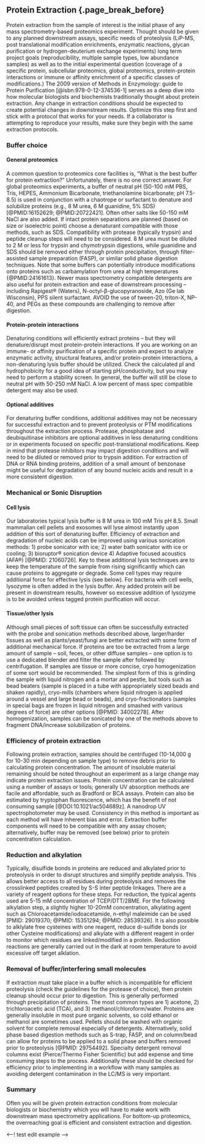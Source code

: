 ## Protein Extraction {.page_break_before}

Protein extraction from the sample of interest is the initial phase of any mass spectrometry-based proteomics experiment. 
Thought should be given to any planned downstream assays, specific needs of proteolysis (LiP-MS, post translational modification enrichments, enzymatic reactions, glycan purification or hydrogen-deuterium exchange experiments) long term project goals (reproducibility, multiple sample types, low abundance samples) as well as to the initial experimental question (coverage of a specific protein, subcellular proteomics, global proteomics, protein-protein interactions or immune or affinity enrichment of a specific classes of modifications.) 
The 2009 version of Methods in Enzymology: guide to Protein Purification [@isbn:978-0-12-374536-1] serves as a deep dive into how molecular biologists and biochemists traditionally thought about protein extraction. 
Any change in extraction conditions should be expected to create potential changes in downstream results. 
Optimize this step first and stick with a protocol that works for your needs. 
If a collaborator is attempting to reproduce your results, make sure they begin with the same extraction protocols. 

### Buffer choice 
#### General proteomics 

A common question to proteomics core facilities is, “What is the best buffer for protein extraction?”
Unfortunately, there is no one correct answer. 
For global proteomics experiments, a buffer of neutral pH (50-100 mM PBS, Tris, HEPES, Ammonium Bicarbonate, triethanolamine bicarbonate; pH 7.5-8.5) is used in conjunction with a chaotrope or surfactant to denature and solubilize proteins (e.g., 8 M urea, 6 M guanidine, 5% SDS) [@PMID:16152629; @PMID:20722421]. 
Often other salts like 50-150 mM NaCl are also added. 
If intact protein separations are planned (based on size or isoelectric point) choose a denaturant compatible with those methods, such as SDS. 
Compatibility with protease (typically trypsin) and peptide cleanup steps will need to be considered. 
8 M urea must be diluted to 2 M or less for trypsin and chymotrypsin digestions, while guanidine and SDS should be removed either through protein precipitation, through filter-assisted sample preparation (FASP), or similar solid phase digestion techniques. 
Note that some buffers can potentially introduce modifications onto proteins such as carbamylation from urea at high temperatures {@PMID:24161613}. 
Newer mass spectrometry compatible detergents are also useful for protein extraction and ease of downstream processing – including Rapigest® (Waters), N-octyl-β-glucopyranoside, Azo (Ge lab Wisconsin), PPS silent surfactant. 
AVOID the use of tween-20, triton-X, NP-40, and PEGs as these compounds are challenging to remove after digestion. 

#### Protein-protein interactions 
Denaturing conditions will efficiently extract proteins – but they will denature/disrupt most protein-protein interactions. 
If you are working on an immune- or affinity purification of a specific protein and expect to analyze enzymatic activity, structural features, and/or protein-protein interactions, a non-denaturing lysis buffer should be utilized. 
Check the calculated pI and hydrophobicity for a good idea of starting pH/conductivity, but you may need to perform a stability screen. 
In general, the buffer will still be close to neutral pH with 50-250 mM NaCl. 
A low percent of mass spec compatible detergent may also be used.

#### Optional additives 
For denaturing buffer conditions, additional additives may not be necessary for successful extraction and to prevent proteolysis or PTM modifications throughout the extraction process. 
Protease, phosphatase and deubiquitinase inhibitors are optional additives in less denaturing conditions or in experiments focused on specific post-translational modifications. 
Keep in mind that protease inhibitors may impact digestion conditions and will need to be diluted or removed prior to trypsin addition. 
For extraction of DNA or RNA binding proteins, addition of a small amount of benzonase might be useful for degradation of any bound nucleic acids and result in a more consistent digestion.

### Mechanical or Sonic Disruption 
#### Cell lysis 
Our laboratories typical lysis buffer is 8 M urea in 100 mM Tris pH 8.5. 
Small mammalian cell pellets and exosomes will lyse almost instantly upon addition of this sort of denaturing buffer. 
Efficiency of extraction and degradation of nucleic acids can be improved using various sonication methods: 1) probe sonicator with ice; 2) water bath sonicator with ice or cooling; 3) bioruptor® sonication device 4) Adaptive focused acoustics (AFA®) [@PMID: 21060726]. 
Key to these additional lysis techniques are to keep the temperature of the sample from rising significantly which can cause proteins to aggregate or degrade. 
Some cell types may require additional force for effective lysis (see below). 
For bacteria with cell wells, lysozyme is often added in the lysis buffer. 
Any added protein will be present in downstream results, however so excessive addition of lysozyme is to be avoided unless tagged protein purification will occur. 

#### Tissue/other lysis 
Although small pieces of soft tissue can often be successfully extracted with the probe and sonication methods described above, larger/harder tissues as well as plants/yeast/fungi are better extracted with some form of additional mechanical force. 
If proteins are too be extracted from a large amount of sample – soil, feces, or other diffuse samples – one option is to use a dedicated blender and filter the sample after followed by centrifugation. 
If samples are tissue or more concise, cryo homogenization of some sort would be recommended. 
The simplest form of this is grinding the sample with liquid nitrogen and a mortar and pestle, but tools such as bead beaters (sample is placed in a tube with appropriately sized beads and shaken rapidly), cryo-mills (chambers where liquid nitrogen is applied around a vessel and large bead or beads), and cryo-fractionators (samples in special bags are frozen in liquid nitrogen and smashed with various degrees of force) are other options [@PMID: 34002278]. 
After homogenization, samples can be sonicated by one of the methods above to fragment DNA/increase solubilization of proteins. 

### Efficiency of protein extraction 
Following protein extraction, samples should be centrifuged (10-14,000 g for 10-30 min depending on sample type) to remove debris prior to calculating protein concentration. 
The amount of insoluble material remaining should be noted throughout an experiment as a large change may indicate protein extraction issues. 
Protein concentration can be calculated using a number of assays or tools; generally UV absorption methods are facile and affordable, such as Bradford or BCA assays. 
Protein can also be estimated by tryptophan fluorescence, which has the benefit of not consuming sample [@DOI:10.1021/ac504689z].
A nanodrop UV spectrophotometer may be used. Consistency in this method is important as each method will have inherent bias and error. 
Extraction buffer components will need to be compatible with any assay chosen; alternatively, buffer may be removed (see below) prior to protein concentration calculation.

### Reduction and alkylation 
Typically, disulfide bonds in proteins are reduced and alkylated prior to proteolysis in order to disrupt structures and simplify peptide analysis. 
This allows better access to all residues during proteolysis and removes the crosslinked peptides created by S-S inter peptide linkages. 
There are a variety of reagent options for these steps. 
For reduction, the typical agents used are 5-15 mM concentration of TCEP/DTT/2BME. 
For the following alkylation step, a slightly higher 10-20mM concentration, alkylating agent such as Chloroacetamide/iodoacetamide, n-ethyl maleimide can be used [PMID: 29019370; @PMID: 15351294; @PMID: 28539326]. 
It is also possible to alklylate free cysteines with one reagent, reduce di-sulfide bonds (or other Cysteine modifications) and alkylate with a different reagent in order to monitor which residues are linked/modified in a protein. 
Reduction reactions are generally carried out in the dark at room temperature to avoid excessive off target alklation.

### Removal of buffer/interfering small molecules
If extraction must take place in a buffer which is incompatible for efficient proteolysis (check the guidelines for the protease of choice), then protein cleanup should occur prior to digestion. 
This is generally performed through precipitation of proteins. 
The most common types are 1) acetone, 2) trichloroacetic acid (TCA), and 3) methanol/chloroform/water. 
Proteins are generally insoluble in most pure organic solvents, so cold ethanol or methanol are sometimes used. 
Pellets should be washed with organic solvent for complete removal especially of detergents. 
Alternatively, solid phase based digestion methods such as S-trap, FASP, and on column/bead can allow for proteins to be applied to a solid phase and buffers removed prior to proteolysis [@PMID: 29754492]. 
Specialty detergent removal columns exist (Pierce/Thermo Fisher Scientific) but add expense and time consuming steps to the process. 
Additionally these should be checked for efficiency prior to implementing in a workflow with many samples as avoiding detergent contamination in the LC/MS is very important. 

### Summary 
Often you will be given protein extraction conditions from molecular biologists or biochemistry which you will have to make work with downstream mass spectrometry applications. 
For bottom-up proteomics, the overreaching goal is efficient and consistent extraction and digestion.

<--! test edit example -->
